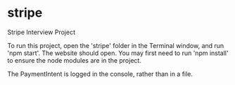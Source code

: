 # stripe
Stripe Interview Project

To run this project, open the 'stripe' folder in the Terminal window, and run 'npm start'. The website should open.
You may first need to run 'npm install' to ensure the node modules are in the project.

The PaymentIntent is logged in the console, rather than in a file.
